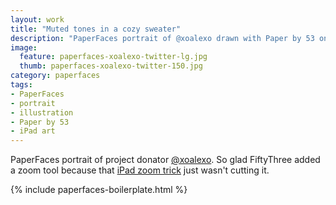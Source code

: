 ```yaml
---
layout: work
title: "Muted tones in a cozy sweater"
description: "PaperFaces portrait of @xoalexo drawn with Paper by 53 on an iPad."
image: 
  feature: paperfaces-xoalexo-twitter-lg.jpg
  thumb: paperfaces-xoalexo-twitter-150.jpg
category: paperfaces
tags: 
- PaperFaces
- portrait
- illustration
- Paper by 53
- iPad art
---
```


PaperFaces portrait of project donator [@xoalexo](http://twitter.com/xoalexo). So glad FiftyThree added a zoom tool because that [iPad zoom trick](http://chris.pirillo.com/unlock-the-ipad-zoom-feature/) just wasn't cutting it.

{% include paperfaces-boilerplate.html %}